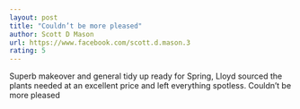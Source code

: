 ```yaml
---
layout: post
title: "Couldn’t be more pleased"
author: Scott D Mason
url: https://www.facebook.com/scott.d.mason.3
rating: 5
---
```

Superb makeover and general tidy up ready for Spring, Lloyd sourced the plants needed at an excellent price and left everything spotless. Couldn’t be more pleased

